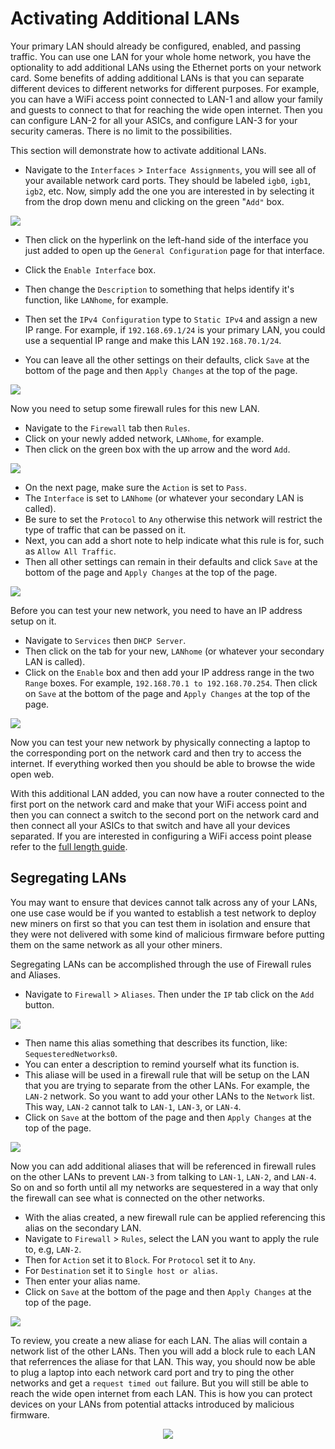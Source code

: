 # Activating Additional LANs
Your primary LAN should already be configured, enabled, and passing traffic. You can use one LAN for your whole home network, you have the optionality to add additional LANs using the Ethernet ports on your network card. Some benefits of adding additional LANs is that you can separate different devices to different networks for different purposes. For example, you can have a WiFi access point connected to LAN-1 and allow your family and guests to connect to that for reaching the wide open internet. Then you can configure LAN-2 for all your ASICs, and configure LAN-3 for your security cameras. There is no limit to the possibilities. 

This section will demonstrate how to activate additional LANs. 

- Navigate to the `Interfaces` > `Interface Assignments`, you will see all of your available network card ports. They should be labeled `igb0`, `igb1`, `igb2`, etc. Now, simply add the one you are interested in by selecting it from the drop down menu and clicking on the green "`Add"` box.

![](assets/pfSenseAdvancedConfig0.png)

- Then click on the hyperlink on the left-hand side of the interface you just added to open up the `General Configuration` page for that interface. 

- Click the `Enable Interface` box.

- Then change the `Description` to something that helps identify it's function, like `LANhome`, for example. 

- Then set the `IPv4 Configuration` type to `Static IPv4` and assign a new IP range. For example, if `192.168.69.1/24` is your primary LAN, you could use a sequential IP range and make this LAN `192.168.70.1/24`. 

- You can leave all the other settings on their defaults, click `Save` at the bottom of the page and then `Apply Changes` at the top of the page.

![](assets/pfSenseAdvancedConfig1.png) 

Now you need to setup some firewall rules for this new LAN. 

- Navigate to the `Firewall` tab then `Rules`. 
- Click on your newly added network, `LANhome`, for example. 
- Then click on the green box with the up arrow and the word `Add`. 

![](assets/pfSenseAdvancedConfig2.png)

- On the next page, make sure the `Action` is set to `Pass`.
- The `Interface` is set to `LANhome` (or whatever your secondary LAN is called).
- Be sure to set the `Protocol` to `Any` otherwise this network will restrict the type of traffic that can be passed on it. 
- Next, you can add a short note to help indicate what this rule is for, such as `Allow All Traffic`. 
- Then all other settings can remain in their defaults and click `Save` at the bottom of the page and `Apply Changes` at the top of the page.

![](assets/pfSenseAdvancedConfig3.png)

Before you can test your new network, you need to have an IP address setup on it. 

- Navigate to `Services` then `DHCP Server`. 
- Then click on the tab for your new, `LANhome` (or whatever your secondary LAN is called). 
- Click on the `Enable` box and then add your IP address range in the two `Range` boxes. For example, `192.168.70.1 to 192.168.70.254`. Then click on `Save` at the bottom of the page and `Apply Changes` at the top of the page.

![](assets/pfSenseAdvancedConfig4.png)

Now you can test your new network by physically connecting a laptop to the corresponding port on the network card and then try to access the internet. If everything worked then you should be able to browse the wide open web. 

With this additional LAN added, you can now have a router connected to the first port on the network card and make that your WiFi access point and then you can connect a switch to the second port on the network card and then connect all your ASICs to that switch and have all your devices separated. If you are interested in configuring a WiFi access point please refer to the [full length guide](https://www.econoalchemist.com/post/bitcoin-home-mining-network-privacy/).

## Segregating LANs
You may want to ensure that devices cannot talk across any of your LANs, one use case would be if you wanted to establish a test network to deploy new miners on first so that you can test them in isolation and ensure that they were not delivered with some kind of malicious firmware before putting them on the same network as all your other miners. 

Segregating LANs can be accomplished through the use of Firewall rules and Aliases. 

- Navigate to `Firewall` > `Aliases`. Then under the `IP` tab click on the `Add` button.

![](assets/pfSenseAdvancedConfig6.png)

- Then name this alias something that describes its function, like: `SequesteredNetworks0`. 
- You can enter a description to remind yourself what its function is. 
- This aliase will be used in a firewall rule that will be setup on the LAN that you are trying to separate from the other LANs. For example, the `LAN-2` network. So you want to add your other LANs to the `Network` list. This way, `LAN-2` cannot talk to `LAN-1`, `LAN-3`, or `LAN-4`. 
- Click on `Save` at the bottom of the page and then `Apply Changes` at the top of the page.

![](assets/pfSenseAdvancedConfig7.png)

Now you can add additional aliases that will be referenced in firewall rules on the other LANs to prevent `LAN-3` from talking to `LAN-1`, `LAN-2`, and `LAN-4`. So on and so forth until all my networks are sequestered in a way that only the firewall can see what is connected on the other networks.

- With the alias created, a new firewall rule can be applied referencing this alias on the secondary LAN. 
- Navigate to `Firewall` > `Rules`, select the LAN you want to apply the rule to, e.g, `LAN-2`. 
- Then for `Action` set it to `Block`. For `Protocol` set it to `Any`. 
- For `Destination` set it to `Single host or alias`. 
- Then enter your alias name. 
- Click on `Save` at the bottom of the page and then `Apply Changes` at the top of the page.

![](assets/pfSenseAdvancedConfig8.png)

To review, you create a new aliase for each LAN. The alias will contain a network list of the other LANs. Then you will add a block rule to each LAN that referrences the aliase for that LAN. This way, you should now be able to plug a laptop into each network card port and try to ping the other networks and get a `request timed out` failure. But you will still be able to reach the wide open internet from each LAN. This is how you can protect devices on your LANs from potential attacks introduced by malicious firmware.

<p align="center">
  <img src="assets/pfSenseAdvancedConfig9.png">
</p>
